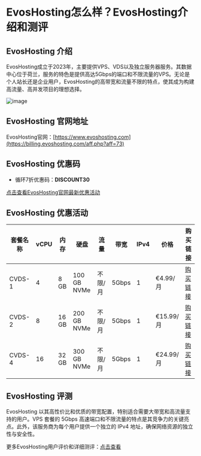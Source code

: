 # EvosHosting怎么样？EvosHosting介绍和测评

## EvosHosting 介绍
EvosHosting成立于2023年，主要提供VPS、VDS以及独立服务器服务。其数据中心位于荷兰，服务的特色是提供高达5Gbps的端口和不限流量的VPS。无论是个人站长还是企业用户，EvosHosting的高带宽和流量不限的特点，使其成为构建高流量、高并发项目的理想选择。

![image](https://github.com/user-attachments/assets/2e6c02b7-90f5-412d-900b-4b2c28f92f14)

## EvosHosting 官网地址
EvosHosting官网：[https://www.evoshosting.com](https://billing.evoshosting.com/aff.php?aff=73)

## EvosHosting 优惠码
- 循环7折优惠码：**DISCOUNT30**

[点击查看EvosHosting官网最新优惠活动](https://billing.evoshosting.com/aff.php?aff=73)

## EvosHosting 优惠活动

| 套餐名称 | vCPU | 内存 | 硬盘 | 流量 | 带宽 | IPv4 | 价格 | 购买链接 |
|---------|------|------|------|------|------|------|------|--------------------------------------|
| CVDS-1  | 4    | 8 GB | 100 GB NVMe | 不限/月 | 5Gbps | 1    | €4.99/月 | [购买链接](https://billing.evoshosting.com/aff.php?aff=73) |
| CVDS-2  | 8    | 16 GB | 200 GB NVMe | 不限/月 | 5Gbps | 1    | €15.99/月 | [购买链接](https://billing.evoshosting.com/aff.php?aff=73) |
| CVDS-4  | 16   | 32 GB | 300 GB NVMe | 不限/月 | 5Gbps | 1    | €24.99/月 | [购买链接](https://billing.evoshosting.com/aff.php?aff=73) |

## EvosHosting 评测
EvosHosting 以其高性价比和优质的带宽配置，特别适合需要大带宽和高流量支持的用户。VPS 套餐的 5Gbps 高速端口和不限流量的特点是其竞争力的关键亮点。此外，该服务商为每个用户提供一个独立的 IPv4 地址，确保网络资源的独立性与安全性。

更多EvosHosting用户评价和详细测评：[点击查看](https://billing.evoshosting.com/aff.php?aff=73)
